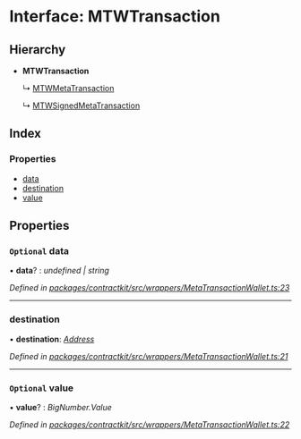 # Interface: MTWTransaction

## Hierarchy

* **MTWTransaction**

  ↳ [MTWMetaTransaction](_wrappers_metatransactionwallet_.mtwmetatransaction.md)

  ↳ [MTWSignedMetaTransaction](_wrappers_metatransactionwallet_.mtwsignedmetatransaction.md)

## Index

### Properties

* [data](_wrappers_metatransactionwallet_.mtwtransaction.md#optional-data)
* [destination](_wrappers_metatransactionwallet_.mtwtransaction.md#destination)
* [value](_wrappers_metatransactionwallet_.mtwtransaction.md#optional-value)

## Properties

### `Optional` data

• **data**? : *undefined | string*

*Defined in [packages/contractkit/src/wrappers/MetaTransactionWallet.ts:23](https://github.com/celo-org/celo-monorepo/blob/master/packages/contractkit/src/wrappers/MetaTransactionWallet.ts#L23)*

___

###  destination

• **destination**: *[Address](../modules/_base_.md#address)*

*Defined in [packages/contractkit/src/wrappers/MetaTransactionWallet.ts:21](https://github.com/celo-org/celo-monorepo/blob/master/packages/contractkit/src/wrappers/MetaTransactionWallet.ts#L21)*

___

### `Optional` value

• **value**? : *BigNumber.Value*

*Defined in [packages/contractkit/src/wrappers/MetaTransactionWallet.ts:22](https://github.com/celo-org/celo-monorepo/blob/master/packages/contractkit/src/wrappers/MetaTransactionWallet.ts#L22)*
